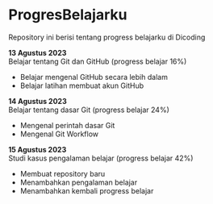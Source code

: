 # ProgresBelajarku
Repository ini berisi tentang progress belajarku di Dicoding

**13 Agustus 2023**  
Belajar tentang Git dan GitHub (progress belajar 16%)
  * Belajar mengenal GitHub secara lebih dalam
  * Belajar latihan membuat akun GitHub

**14 Agustus 2023**  
Belajar tentang dasar Git (progress belajar 24%)
  * Mengenal perintah dasar Git
  * Mengenal Git Workflow

**15 Agustus 2023**  
Studi kasus pengalaman belajar (progress belajar 42%)
  * Membuat repository baru
  * Menambahkan pengalaman belajar
  * Menambahkan kembali progress belajar
